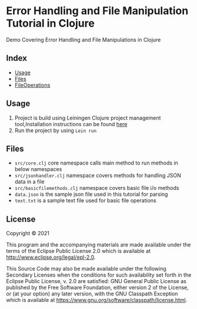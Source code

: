 # Error Handling and File Manipulation Tutorial in Clojure 

Demo Covering Error Handling and File Manipulations in Clojure

## Index

- [Usage](#profiles)
- [Files](#Files)
- [FileOperations](#FileOperations)
    
## Usage
1. Project is build using Leiningen Clojure project management tool,Installation instructions can be found [here](https://leiningen.org/)
2. Run the project by using `Lein run`

## Files
- `src/core.clj` core namespace calls main method to run methods in below namespaces
- `src/jsonhandler.clj` namespace covers methods for handling JSON data in a file
- `src/basicfilemethods.clj` namespace covers basic file i/o methods
- `data.json` is the sample json file used in this tutorial for parsing
- `text.txt` is a sample text file used for basic file operations 



## License

Copyright © 2021 

This program and the accompanying materials are made available under the
terms of the Eclipse Public License 2.0 which is available at
http://www.eclipse.org/legal/epl-2.0.

This Source Code may also be made available under the following Secondary
Licenses when the conditions for such availability set forth in the Eclipse
Public License, v. 2.0 are satisfied: GNU General Public License as published by
the Free Software Foundation, either version 2 of the License, or (at your
option) any later version, with the GNU Classpath Exception which is available
at https://www.gnu.org/software/classpath/license.html.
